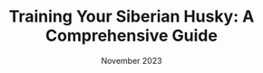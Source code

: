 ---
id: 11
slug: "/siberian-husky"
linkText: "Siberian Husky"
date: "November 2023"
title: "Training Your Siberian Husky: A Comprehensive Guide"
description: ""
summary: ""
featuredImage: ../images/siberian-husky.jpg
---